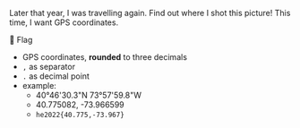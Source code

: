 Later that year, I was travelling again. Find out where I shot this picture! This time, I want GPS coordinates.

🚩 Flag
- GPS coordinates, **rounded** to three decimals
- `,` as separator
- `.` as decimal point
- example:
  - 40°46'30.3"N 73°57'59.8"W
  - 40.775082, -73.966599 
  - `he2022{40.775,-73.967}`
